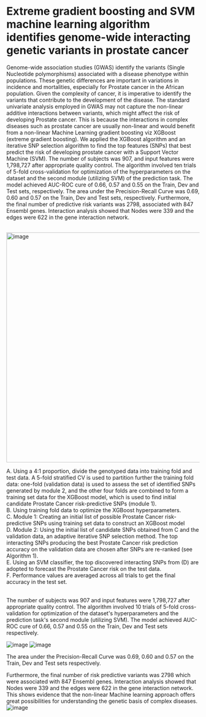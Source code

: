 # Extreme gradient boosting and SVM machine learning algorithm identifies genome-wide interacting genetic variants in prostate cancer

Genome-wide association studies (GWAS) identify the variants (Single Nucleotide polymorphisms) associated with a disease phenotype within populations. These genetic differences are important in variations in incidence and mortalities, especially for Prostate cancer in the African population. Given the complexity of cancer, it is imperative to identify the variants that contribute to the development of the disease. The standard univariate analysis employed in GWAS may not capture the non-linear additive interactions between variants, which might affect the risk of developing Prostate cancer. This is because the interactions in complex diseases such as prostate cancer are usually non-linear and would benefit from a non-linear Machine Learning gradient boosting viz XGBoost (extreme gradient boosting). 
We applied the XGBoost algorithm and an iterative SNP selection algorithm to find the top features (SNPs) that best predict the risk of developing prostate cancer with a Support Vector Machine (SVM). The number of subjects was 907, and input features were 1,798,727 after appropriate quality control. The algorithm involved ten trials of 5-fold cross-validation for optimization of the hyperparameters on the dataset and the second module (utilizing SVM) of the prediction task. 
The model achieved AUC-ROC cure of 0.66, 0.57 and 0.55 on the Train, Dev and Test sets, respectively. The area under the Precision-Recall Curve was 0.69, 0.60 and 0.57 on the Train, Dev and Test sets, respectively. Furthermore, the final number of predictive risk variants was 2798, associated with 847 Ensembl genes. Interaction analysis showed that Nodes were 339 and the edges were 622 in the gene interaction network. 




<BR>
<img width="600" alt="image" src="https://github.com/davidenoma/prostate_cancer_genetic_association_risk_pred/assets/24875399/e1af6399-5aa3-4775-8c7b-dd854a01ff8b">

A. Using a 4:1 proportion, divide the genotyped data into training fold and test data. A 5-fold stratified CV is used to partition further the training fold data: one-fold (validation data) is used to assess the set of identified SNPs generated by module 2, and the other four folds are combined to form a training set data for the XGBoost model, which is used to find initial candidate Prostate Cancer risk-predictive SNPs (module 1). <br>
B. Using training fold data to optimize the XGBoost hyperparameters. <br>
C.	Module 1: Creating an initial list of possible Prostate Cancer risk-predictive SNPs using training set data to construct an XGBoost model <br>
D. Module 2: Using the initial list of candidate SNPs obtained from C and the validation data, an adaptive iterative SNP selection method. The top interacting SNPs producing the best Prostate Cancer risk prediction accuracy on the validation data are chosen after SNPs are re-ranked (see Algorithm 1). <br>
E. Using an SVM classifier, the top discovered interacting SNPs from (D) are adopted to forecast the Prostate Cancer risk on the test data. <br>
F. Performance values are averaged across all trials to get the final accuracy in the test set. <br>

<br>
The number of subjects was 907 and input features were 1,798,727 after appropriate quality control. 
The algorithm involved 10 trials of 5-fold cross-validation for optimization of the dataset's hyperparameters and the prediction task's second module (utilizing SVM). The model achieved AUC-ROC cure of 0.66, 0.57 and 0.55 on the Train, Dev and Test sets respectively.

![image](https://user-images.githubusercontent.com/24875399/220415941-b333861f-bc6b-4d79-90a5-a5972e5ba8ca.png)
![image](https://user-images.githubusercontent.com/24875399/220415972-b626ac8c-e8da-451f-8889-7d61658e79cf.png)

The area under the Precision-Recall Curve was 0.69, 0.60 and 0.57 on the Train, Dev and Test sets respectively. 

Furthermore, the final number of risk predictive variants was 2798 which were associated with 847 Ensembl genes. Interaction analysis showed that Nodes were 339 and the edges were 622 in the gene interaction network. This shows evidence that the non-linear Machine learning approach offers great possibilities for understanding the genetic basis of complex diseases.
![image](https://user-images.githubusercontent.com/24875399/220415648-30ccfbf4-9dcb-4174-a0d3-f4d77b86d579.png)


